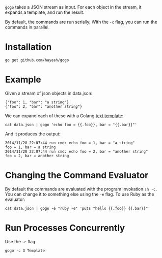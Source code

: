 `gogo` takes a JSON stream as input. For each object in the stream, it expands a template, and run the result.

By default, the commands are run serially. With the `-c` flag, you can run the commands in parallel.

# Installation

```
go get github.com/hayeah/gogo
```

# Example

Given a stream of json objects in data.json:

```
{"foo": 1, "bar": "a string"}
{"foo": 2, "bar": "another string"}
```

We can expand each of these with a Golang [text template](http://golang.org/pkg/text/template/):

```
cat data.json | gogo 'echo foo = {{.foo}}, bar = "{{.bar}}"'
```

And it produces the output:

```
2014/11/28 22:07:44 run cmd: echo foo = 1, bar = "a string"
foo = 1, bar = a string
2014/11/28 22:07:44 run cmd: echo foo = 2, bar = "another string"
foo = 2, bar = another string
```

# Changing the Command Evaluator

By default the commands are evaluated with the program invokation `sh -c`. You can change it to something else using the `-e` flag. To use Ruby as the evaluator:

```
cat data.json | gogo -e "ruby -e" 'puts "hello {{.foo}} {{.bar}}"'
```

# Run Processes Concurrently

Use the `-c` flag.

```
gogo -c 3 Template
```